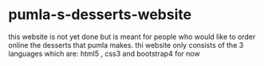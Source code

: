 # pumla-s-desserts-website
this website is not yet done but is meant for people who would like to order online the desserts that pumla makes.
thi website only consists of the 3 languages which are: html5 , css3 and bootstrap4 for now

